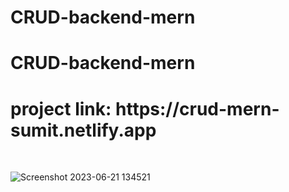﻿# CRUD-backend-mern
# CRUD-backend-mern

<h1>project link: https://crud-mern-sumit.netlify.app</h1>
<br>

![Screenshot 2023-06-21 134521](https://github.com/sumit260799/CRUD-backend-mern/assets/94750004/6daa283e-f220-4d64-845a-1737b46d164d)
